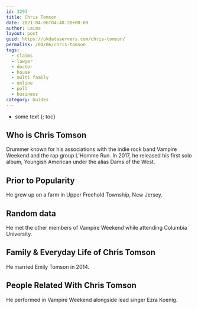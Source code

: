 ```yaml
---
id: 3293
title: Chris Tomson
date: 2021-04-06T04:48:28+00:00
author: Laima
layout: post
guid: https://ukdataservers.com/chris-tomson/
permalink: /04/06/chris-tomson
tags:
  - claims
  - lawyer
  - doctor
  - house
  - multi family
  - online
  - poll
  - business
category: Guides
---
```


* some text
{: toc}


## Who is Chris Tomson
                  
                  
                  
Drummer known for his associations with the indie rock band Vampire Weekend and the rap group L&#8217;Homme Run. In 2017, he released his first solo album, Youngish American under the alias Dams of the West.
                  
              
            
              
            
                
                
                
## Prior to Popularity
                  
                  
                  
He grew up on a farm in Upper Freehold Township, New Jersey.
                  
              
            
              
            
                
                
                
## Random data
                  
                  
                  
He met the other members of Vampire Weekend while attending Columbia University.
                  
              
            
              
            
                
                
                
## Family & Everyday Life of Chris Tomson
                  
                  
                  
He married Emily Tomson in 2014.
                  
              
            
              
            
                
                
                
## People Related With Chris Tomson
                  
                  
                  
He performed in Vampire Weekend alongside lead singer Ezra Koenig.
                  
              
            
              
            
                
              
            
              
              
            
            
              
            
          
          
          